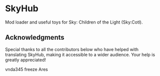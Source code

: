 # SkyHub

Mod loader and useful toys for Sky: Children of the Light (Sky:Cotl).

## Acknowledgments

Special thanks to all the contributors below who have helped with translating SkyHub, making it accessible to a wider audience. Your help is greatly appreciated!

vnda345
freeze
Ares
